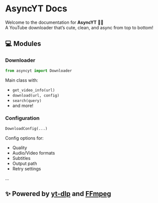 # AsyncYT Docs

Welcome to the documentation for **AsyncYT** 🧠✨  
A YouTube downloader that’s cute, clean, and async from top to bottom!

## 💻 Modules

### Downloader

```python
from asyncyt import Downloader
```

Main class with:

- `get_video_info(url)`
- `download(url, config)`
- `search(query)`
- and more!

### Configuration

```python
DownloadConfig(...)
```

Config options for:

- Quality
- Audio/Video formats
- Subtitles
- Output path
- Retry settings

...

## ✨ Powered by [yt-dlp](https://github.com/yt-dlp/yt-dlp) and [FFmpeg](https://ffmpeg.org/)
